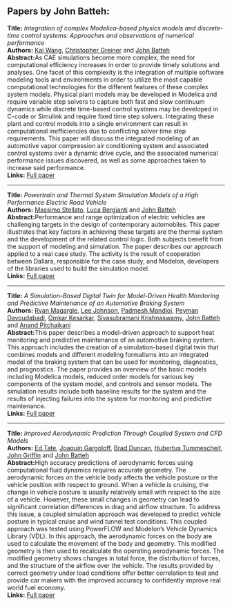 <h2>Papers by John Batteh:</h2>
<p>
<b>Title:</b> <i> Integration of complex Modelica-based physics models and discrete-time control systems: Approaches and observations of numerical performance </i> <br />
<b>Authors:</b> <a href="../authors/author_292.html">Kai Wang</a>, <a href="../authors/author_92.html">Christopher Greiner</a> and <a href="../authors/author_17.html">John Batteh</a><br />
<b>Abstract:</b>As CAE simulations become more complex, the need for computational efficiency increases in order to provide timely solutions and analyses. One facet of this complexity is the integration of multiple software modeling tools and environments in order to utilize the most capable computational technologies for the different features of these complex system models. Physical plant models may be developed in Modelica and require variable step solvers to capture both fast and slow continuum dynamics while discrete time-based control systems may be developed in C-code or Simulink and require fixed time step solvers. Integrating these plant and control models into a single environment can result in computational inefficiencies due to conflicting solver time step requirements.  This paper will discuss the integrated modeling of an automotive vapor compression air conditioning system and associated control systems over a dynamic drive cycle, and the associated numerical performance issues discovered, as well as some approaches taken to increase said performance.<br />
<b>Links:</b> <a href="../submissions/ecp17132527_WangGreinerBatteh.pdf">Full paper</a></p>
<hr />
<p>
<b>Title:</b> <i> Powertrain and Thermal System Simulation Models of a High Performance Electric Road Vehicle </i> <br />
<b>Authors:</b> <a href="../authors/author_257.html">Massimo Stellato</a>, <a href="../authors/author_26.html">Luca Bergianti</a> and <a href="../authors/author_17.html">John Batteh</a><br />
<b>Abstract:</b>Performance and range optimization of electric vehicles are challenging targets in the design of contemporary automobiles. This paper illustrates that key factors in achieving these targets are the thermal system and the development of the related control logic. Both subjects benefit from the support of modeling and simulation. The paper describes our approach applied to a real case study.
The activity is the result of cooperation between Dallara, responsible for the case study, and Modelon, developers of the libraries used to build the simulation model.<br />
<b>Links:</b> <a href="../submissions/ecp17132171_StellatoBergiantiBatteh.pdf">Full paper</a></p>
<hr />
<p>
<b>Title:</b> <i> A Simulation-Based Digital Twin for Model-Driven Health Monitoring and Predictive Maintenance of an Automotive Braking System </i> <br />
<b>Authors:</b> <a href="../authors/author_164.html">Ryan Magargle</a>, <a href="../authors/author_127.html">Lee Johnson</a>, <a href="../authors/author_169.html">Padmesh Mandloi</a>, <a href="../authors/author_55.html">Peyman Davoudabadi</a>, <a href="../authors/author_136.html">Omkar Kesarkar</a>, <a href="../authors/author_145.html">Sivasubramani Krishnaswamy</a>, <a href="../authors/author_17.html">John Batteh</a> and <a href="../authors/author_217.html">Anand Pitchaikani</a><br />
<b>Abstract:</b>This paper describes a model-driven approach to support heat monitoring and predictive maintenance of an automotive braking system.  This approach includes the creation of a simulation-based digital twin that combines models and different modeling formalisms into an integrated model of the braking system that can be used for monitoring, diagnostics, and prognostics.  The paper provides an overview of the basic models including Modelica models, reduced order models for various key components of the system model, and controls and sensor models.  The simulation results include both baseline results for the system and the results of injecting failures into the system for monitoring and predictive maintenance.<br />
<b>Links:</b> <a href="../submissions/ecp1713235_MagargleJohnsonMandloiDavoudabadiKesarkarKrishnaswamyBattehPitchaikani.pdf">Full paper</a></p>
<hr />
<p>
<b>Title:</b> <i> Improved Aerodynamic Prediction Through Coupled System and CFD Models </i> <br />
<b>Authors:</b> <a href="../authors/author_265.html">Ed Tate</a>, <a href="../authors/author_82.html">Joaquin Gargoloff</a>, <a href="../authors/author_61.html">Brad Duncan</a>, <a href="../authors/author_283.html">Hubertus Tummescheit</a>, <a href="../authors/author_94.html">John Griffin</a> and <a href="../authors/author_17.html">John Batteh</a><br />
<b>Abstract:</b>High accuracy predictions of aerodynamic forces using computational fluid dynamics requires accurate geometry. The aerodynamic forces on the vehicle body affects the vehicle posture or the vehicle position with respect to ground. When a vehicle is cruising, the change in vehicle posture is usually relatively small with respect to the size of a vehicle. However, these small changes in geometry can lead to significant correlation differences in drag and airflow structure. To address this issue, a coupled simulation approach was developed to predict vehicle posture in typical cruise and wind tunnel test conditions. This coupled approach was tested using PowerFLOW and Modelon’s Vehicle Dynamics Library (VDL). In this approach, the aerodynamic forces on the body are used to calculate the movement of the body and geometry. This modified geometry is then used to recalculate the operating aerodynamic forces. The modified geometry shows changes in total force, the distribution of forces, and the structure of the airflow over the vehicle. The results provided by correct geometry under load conditions offer better correlation to test and provide car makers with the improved accuracy to confidently improve real world fuel economy.<br />
<b>Links:</b> <a href="../submissions/ecp1713247_TateGargoloffDuncanTummescheitGriffinBatteh.pdf">Full paper</a></p>